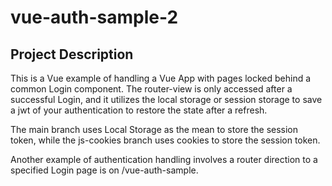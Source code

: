 # vue-auth-sample-2

## Project Description

This is a Vue example of handling a Vue App with pages locked behind a common Login component.
The router-view is only accessed after a successful Login, and it utilizes the local storage or session storage to save a jwt of your authentication to restore the state after a refresh.

The main branch uses Local Storage as the mean to store the session token, while the js-cookies branch uses cookies to store the session token.

Another example of authentication handling involves a router direction to a specified Login page is on /vue-auth-sample.
